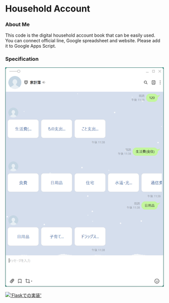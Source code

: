 # Household Account

### About Me
This code is the digital household account book that can be easily used.
You can connect official line, Google spreadsheet and website.
Please add it to Google Apps Script.

### Specification
![LINE](images/line.png)

[!['Flaskでの実装']("mages/map.png")]("https://www.youtube.com/watch?v=bNTV8DdcoJU")